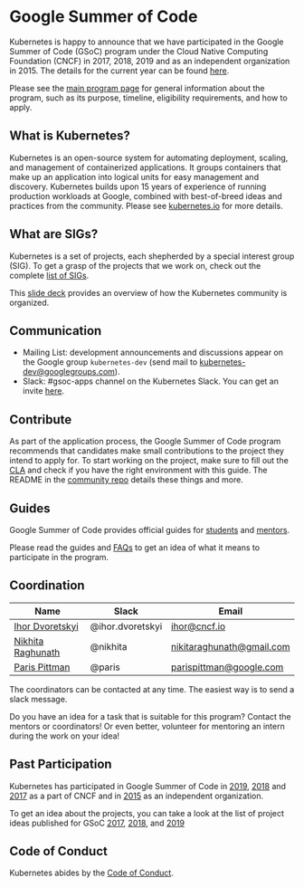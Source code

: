 # Google Summer of Code

Kubernetes is happy to announce that we have participated in the Google Summer of Code (GSoC) program
under the Cloud Native Computing Foundation (CNCF) in 2017, 2018, 2019 and as an independent organization
in 2015. The details for the current year can be found [here](https://github.com/cncf/soc).

Please see the [main program page](https://summerofcode.withgoogle.com/) for general information about the program,
such as its purpose, timeline, eligibility requirements, and how to apply.

## What is Kubernetes?

Kubernetes is an open-source system for automating deployment, scaling, and management of containerized applications.
It groups containers that make up an application into logical units for easy management and discovery.
Kubernetes builds upon 15 years of experience of running production workloads at Google, combined with best-of-breed ideas and practices from the community.
Please see [kubernetes.io](https://kubernetes.io/) for more details.

## What are SIGs?

Kubernetes is a set of projects, each shepherded by a special interest group (SIG).
To get a grasp of the projects that we work on, check out the complete [list of SIGs](/sig-list.md).

This [slide deck](https://docs.google.com/presentation/d/1JqcALpsg07eH665ZXQrIvOcin6SzzsIUjMRRVivrZMg) provides an overview of how the Kubernetes community is organized.

## Communication

- Mailing List: development announcements and discussions appear on the Google group `kubernetes-dev` (send mail to kubernetes-dev@googlegroups.com).
- Slack: #gsoc-apps channel on the Kubernetes Slack. You can get an invite [here](http://slack.k8s.io/).

## Contribute

As part of the application process, the Google Summer of Code program recommends that candidates make small contributions to the project they intend to apply for.
To start working on the project, make sure to fill out the [CLA](/CLA.md) and check if you have the right environment with this guide.
The README in the [community repo](https://github.com/kubernetes/community) details these things and more.

## Guides

Google Summer of Code provides official guides for [students](https://google.github.io/gsocguides/student/) and [mentors](https://google.github.io/gsocguides/mentor/).

Please read the guides and [FAQs](https://developers.google.com/open-source/gsoc/faq) to get an idea of what it means to participate in the program.

## Coordination

| **Name** | **Slack** | **Email** |
|----------|-----------|-----------|
| [Ihor Dvoretskyi](https://github.com/idvoretskyi) | @ihor.dvoretskyi | ihor@cncf.io               |
| [Nikhita Raghunath](https://github.com/nikhita)   | @nikhita         | nikitaraghunath@gmail.com  |
| [Paris Pittman](https://github.com/parispittman)  | @paris           | parispittman@google.com    |

The coordinators can be contacted at any time. The easiest way is to send a slack message.

Do you have an idea for a task that is suitable for this program? Contact the mentors or coordinators!
Or even better, volunteer for mentoring an intern during the work on your idea!

## Past Participation

Kubernetes has participated in Google Summer of Code in [2019](https://summerofcode.withgoogle.com/archive/2019/organizations/6034778267058176/), [2018](https://summerofcode.withgoogle.com/organizations/6453865516367872/) and [2017](https://summerofcode.withgoogle.com/archive/2017/organizations/6018829461225472/) as a part of CNCF and in [2015](https://www.google-melange.com/archive/gsoc/2015/orgs/kubernetes) as an independent organization.

To get an idea about the projects, you can take a look at the list of project ideas published for GSoC [2017](https://github.com/cncf/soc/blob/master/2017.md#kubernetes), [2018](https://github.com/cncf/soc/blob/master/2018.md#kubernetes), and [2019](https://github.com/cncf/soc/blob/master/2019.md#kubernetes)

## Code of Conduct

Kubernetes abides by the [Code of Conduct](/code-of-conduct.md).
